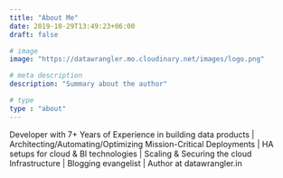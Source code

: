 ```yaml
---
title: "About Me"
date: 2019-10-29T13:49:23+06:00
draft: false

# image
image: "https://datawrangler.mo.cloudinary.net/images/logo.png"

# meta description
description: "Summary about the author"

# type
type : "about"
---
```


Developer with 7+ Years of Experience in building data products | 
Architecting/Automating/Optimizing Mission-Critical Deployments | HA setups for cloud & BI technologies |
Scaling & Securing the cloud Infrastructure | Blogging evangelist | Author at datawrangler.in
